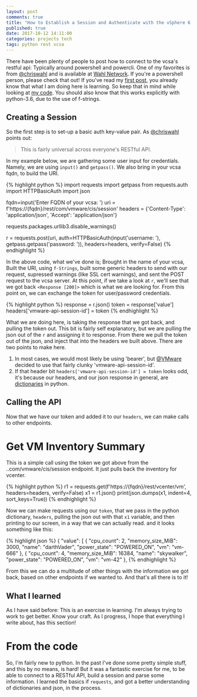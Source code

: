 ```yaml
---
layout: post
comments: true
title: "How to Establish a Session and Authenticate with the vSphere 6.5 API"
published: true
date: 2017-10-12 14:11:00
categories: projects tech
tags: python rest vcsa
---
```

There have been plenty of people to post how to connect to the vcsa's restful api: Typically around powershell and powercli. One of my favorites is from [@chriswahl](https://twitter.com/chriswahl) and is available at [Wahl Network](https://wahlnetwork.com/2017/02/24/vsphere-6-5-restful-api/). If you're a powershell person, please check that out! If you've read my [first post](https://dkalaluhi.github.io/projects/jekyll/2017/09/30/first-post.html), you already know that what I am doing here is learning. So keep that in mind while looking at [my code](https://github.com/dkalaluhi/restDemo). You should also know that this works explicitly with python-3.6, due to the use of f-strings.

## Creating a Session

So the first step is to set-up a basic auth key-value pair. As [@chriswahl](https://twitter.com/chriswahl) points out:
> This is fairly universal across everyone's RESTful API.

In my example below, we are gathering some user input for credentials. Namely, we are using `input()` and `getpass()`. We also bring in your vcsa fqdn, to build the URI.

{% highlight python %}
import requests
import getpass
from requests.auth import HTTPBasicAuth
import json

fqdn=input('Enter FQDN of your vcsa: ')
uri = f'https://{fqdn}/rest/com/vmware/cis/session'
headers = {'Content-Type': 'application/json', 'Accept': 'application/json'}

requests.packages.urllib3.disable_warnings()

r = requests.post(uri, auth=HTTPBasicAuth(input('username: '), getpass.getpass('password: ')), headers=headers, verify=False)
{% endhighlight %}

In the above code, what we've done is; Brought in the name of your vcsa, Built the URI, using `f-Strings`, built some generic headers to send with our request, supressed warnings (like SSL cert warnings), and sent the POST request to the vcsa server. At this point, if we take a look at `r`, we'll see that we got back `<Response [200]>` which is what we are looking for. From this point on, we can exchange the token for user/password credentials.


{% highlight python %}
response = r.json()
token = response['value']
headers['vmware-api-session-id'] = token
{% endhighlight %}

What we are doing here, is taking the response that we got back, and pulling the token out. This bit is fairly self explanatory, but we are pulling the json out of the `r` and assigning it to response. From there we pull the token out of the json, and inject that into the headers we built above. There are two points to make here.

1. In most cases, we would most likely be using 'bearer', but [@VMware](https://twitter.com/vmware) decided to use that fairly clunky 'vmware-api-session-id'.
2. If that header bit `headers['vmware-api-session-id'] = token` looks odd, it's because our headers, and our json response in general, are [dictionaries](https://docs.python.org/3/tutorial/datastructures.html) in python.

## Calling the API

Now that we have our token and added it to our `headers`, we can make calls to other endpoints.

# Get VM Inventory Summary

This is a simple call using the token we got above from the ..com/vmware/cis/session endpoint. It just pulls back the inventory for vcenter.


{% highlight python %}
r1 = requests.get(f'https://{fqdn}/rest/vcenter/vm', headers=headers, verify=False)
x1 = r1.json()
print(json.dumps(x1, indent=4, sort_keys=True))
{% endhighlight %}


Now we can make requests using our `token`, that we pass in the python dictionary, `headers`, pulling the json out with that `x1` variable, and then printing to our screen, in a way that we can actually read. and it looks something like this:


{% highlight json %}
{
    "value": [
        {
            "cpu_count": 2,
            "memory_size_MiB": 3000,
            "name": "darthVader",
            "power_state": "POWERED_ON",
            "vm": "vm-666"
        },
        {
            "cpu_count": 4,
            "memory_size_MiB": 16384,
            "name": "skywalker",
            "power_state": "POWERED_ON",
            "vm": "vm-42"
        },
{% endhighlight %}

From this we can do a multitude of other things with the information we got back, based on other endpoints if we wanted to. And that's all there is to it!

## What I learned

As I have said before: This is an exercise in learning. I'm always trying to work to get better. Know your craft. As I progress, I hope that everything I write about, has this section!

# From the code

So, I'm fairly new to python. In the past I've done some pretty simple stuff, and this by no means, is hard! But it was a fantastic exercise for me, to be able to connect to a RESTful API, build a session and parse some information. I learned the basics if `requests`, and got a better understanding of dictionaries and json, in the process.